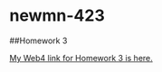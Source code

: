 # newmn-423

##Homework 3

[My Web4 link for Homework 3 is here.](https://in-info-web4.informatics.iupui.edu/~rydeal/homework3/)
